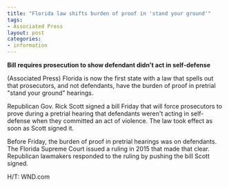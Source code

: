 ```yaml
---
title: "Florida law shifts burden of proof in 'stand your ground'"
tags:
- Associated Press
layout: post
categories:
- information
---
```


**Bill requires prosecution to show defendant didn't act in self-defense**

(Associated Press) Florida is now the first state with a law that spells out that prosecutors, and not defendants, have the burden of proof in pretrial "stand your ground" hearings.

Republican Gov. Rick Scott signed a bill Friday that will force prosecutors to prove during a pretrial hearing that defendants weren't acting in self-defense when they committed an act of violence. The law took effect as soon as Scott signed it.

Before Friday, the burden of proof in pretrial hearings was on defendants. The Florida Supreme Court issued a ruling in 2015 that made that clear. Republican lawmakers responded to the ruling by pushing the bill Scott signed.

H/T: WND.com
